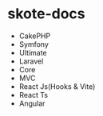 
# skote-docs
- CakePHP
- Symfony
- Ultimate
- Laravel
- Core
- MVC
- React Js(Hooks & Vite)
- React Ts
- Angular
